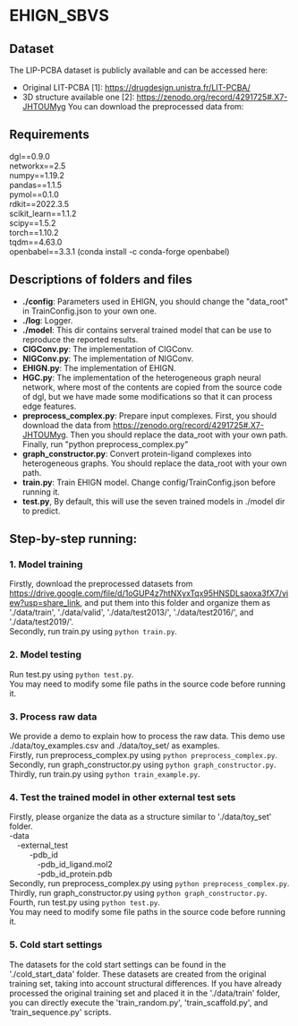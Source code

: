 # EHIGN_SBVS

## Dataset
The LIP-PCBA dataset is publicly available and can be accessed here:
- Original LIT-PCBA [1]: https://drugdesign.unistra.fr/LIT-PCBA/
- 3D structure available one [2]: https://zenodo.org/record/4291725#.X7-JHTOUMyg 
You can download the preprocessed data from: 

## Requirements  
dgl==0.9.0  
networkx==2.5  
numpy==1.19.2  
pandas==1.1.5  
pymol==0.1.0  
rdkit==2022.3.5  
scikit_learn==1.1.2  
scipy==1.5.2  
torch==1.10.2  
tqdm==4.63.0  
openbabel==3.3.1 (conda install -c conda-forge openbabel)

## Descriptions of folders and files
+ **./config**: Parameters used in EHIGN, you should change the "data_root" in TrainConfig.json to your own one.
+ **./log**: Logger.
+ **./model**: This dir contains serveral trained model that can be use to reproduce the reported results.
+ **CIGConv.py**: The implementation of CIGConv.
+ **NIGConv.py**: The implementation of NIGConv.
+ **EHIGN.py**: The implementation of EHIGN.
+ **HGC.py**: The implementation of the heterogeneous graph neural network, where most of the contents are copied from the source code of dgl, but we have made some modifications so that it can process edge features.
+ **preprocess_complex.py**: Prepare input complexes. First, you should download the data from https://zenodo.org/record/4291725#.X7-JHTOUMyg. Then you should replace the data_root with your own path. Finally, run "python preprocess_complex.py"
+ **graph_constructor.py**: Convert protein-ligand complexes into heterogeneous graphs. You should replace the data_root with your own path.
+ **train.py**: Train EHIGN model. Change config/TrainConfig.json before running it.
+ **test.py**, By default, this will use the seven trained models in ./model dir to predict.

## Step-by-step running:  

### 1. Model training
Firstly, download the preprocessed datasets from https://drive.google.com/file/d/1oGUP4z7htNXyxTqx95HNSDLsaoxa3fX7/view?usp=share_link, and put them into this folder and organize them as './data/train', './data/valid', './data/test2013/', './data/test2016/', and  './data/test2019/'.  
Secondly, run train.py using `python train.py`.  

### 2. Model testing
Run test.py using `python test.py`.    
You may need to modify some file paths in the source code before running it.

### 3. Process raw data
We provide a demo to explain how to process the raw data. This demo use ./data/toy_examples.csv and ./data/toy_set/ as examples.  
Firstly, run preprocess_complex.py using `python preprocess_complex.py`.    
Secondly, run graph_constructor.py using `python graph_constructor.py`.  
Thirdly, run train.py using `python train_example.py`.    

### 4. Test the trained model in other external test sets
Firstly, please organize the data as a structure similar to './data/toy_set' folder.  
-data  
&ensp;&ensp;-external_test  
&ensp; &ensp;&ensp;&ensp; -pdb_id  
&ensp; &ensp; &ensp;&ensp;&ensp;&ensp;-pdb_id_ligand.mol2  
&ensp; &ensp; &ensp;&ensp;&ensp;&ensp;-pdb_id_protein.pdb  
Secondly, run preprocess_complex.py using `python preprocess_complex.py`.  
Thirdly, run graph_constructor.py using `python graph_constructor.py`.  
Fourth, run test.py using `python test.py`.  
You may need to modify some file paths in the source code before running it.  

### 5. Cold start settings
The datasets for the cold start settings can be found in the './cold_start_data' folder. These datasets are created from the original training set, taking into account structural differences. If you have already processed the original training set and placed it in the './data/train' folder, you can directly execute the 'train_random.py', 'train_scaffold.py', and 'train_sequence.py' scripts.
